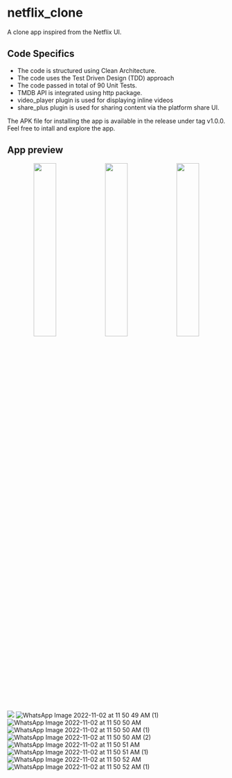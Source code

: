 # netflix_clone

A clone app inspired from the Netflix UI.

## Code Specifics

- The code is structured using Clean Architecture. 
- The code uses the Test Driven Design (TDD) approach
- The code passed in total of 90 Unit Tests.
- TMDB API is integrated using http package.
- video_player plugin is used for displaying inline videos
- share_plus plugin is used for sharing content via the platform share UI.

The APK file for installing the app is available in the release under tag v1.0.0.\
Feel free to intall and explore the app.

## App preview


<p align="middle">
  <img src="https://user-images.githubusercontent.com/113328135/199413451-cd8c9906-e8e9-4846-bece-03701c3b7dab.jpeg" width="32%" />
  <img src="https://user-images.githubusercontent.com/113328135/199413492-e936b7e0-e3c1-4ac4-ad70-2899e95592e0.jpeg" width="32%" /> 
  <img src="https://user-images.githubusercontent.com/113328135/199413603-1971b5c6-4b11-4def-9283-85cce39243e4.jpeg" width="32%" />
</p>

![](https://user-images.githubusercontent.com/113328135/199413451-cd8c9906-e8e9-4846-bece-03701c3b7dab.jpeg)
![WhatsApp Image 2022-11-02 at 11 50 49 AM (1)](https://user-images.githubusercontent.com/113328135/199413492-e936b7e0-e3c1-4ac4-ad70-2899e95592e0.jpeg)
![WhatsApp Image 2022-11-02 at 11 50 50 AM](https://user-images.githubusercontent.com/113328135/199413603-1971b5c6-4b11-4def-9283-85cce39243e4.jpeg)
![WhatsApp Image 2022-11-02 at 11 50 50 AM (1)](https://user-images.githubusercontent.com/113328135/199413631-caa17c6f-4b83-43b9-b396-84bbe7872197.jpeg)
![WhatsApp Image 2022-11-02 at 11 50 50 AM (2)](https://user-images.githubusercontent.com/113328135/199413656-09c29042-0df6-4888-b008-f0f9f5e17af4.jpeg)
![WhatsApp Image 2022-11-02 at 11 50 51 AM](https://user-images.githubusercontent.com/113328135/199413754-ffcbb794-f9f4-42b1-bb81-a79d61f3bb55.jpeg)
![WhatsApp Image 2022-11-02 at 11 50 51 AM (1)](https://user-images.githubusercontent.com/113328135/199413777-65450cc8-9377-43f4-9813-4dc547678dc5.jpeg)
![WhatsApp Image 2022-11-02 at 11 50 52 AM](https://user-images.githubusercontent.com/113328135/199413800-40e56e5f-f69a-4918-963e-80b4c49ccba0.jpeg)
![WhatsApp Image 2022-11-02 at 11 50 52 AM (1)](https://user-images.githubusercontent.com/113328135/199413823-dc635224-66f6-463a-8c11-692bf9a55755.jpeg)
